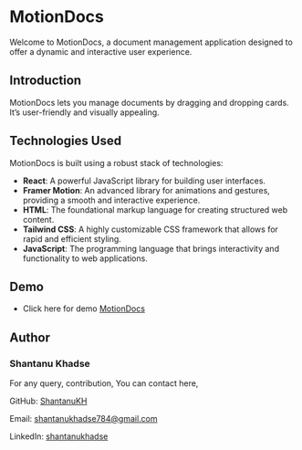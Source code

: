 # MotionDocs

Welcome to MotionDocs, a document management application designed to offer a dynamic and interactive user experience.


## Introduction

MotionDocs lets you manage documents by dragging and dropping cards. It’s user-friendly and visually appealing.

## Technologies Used

MotionDocs is built using a robust stack of technologies:

- **React**: A powerful JavaScript library for building user interfaces.
- **Framer Motion**: An advanced library for animations and gestures, providing a smooth and interactive experience.
- **HTML**: The foundational markup language for creating structured web content.
- **Tailwind CSS**: A highly customizable CSS framework that allows for rapid and efficient styling.
- **JavaScript**: The programming language that brings interactivity and functionality to web applications.

## Demo

- Click here for demo [MotionDocs](https://motion-docs.vercel.app/)


## Author

   ### Shantanu Khadse

   For any query, contribution, You can contact here,
  
  GitHub: [ShantanuKH](https://github.com/ShantanuKH)
  
  Email: shantanukhadse784@gmail.com  
  
  LinkedIn: [shantanukhadse](https://www.linkedin.com/in/shantanu-khadse-a62585230/)



